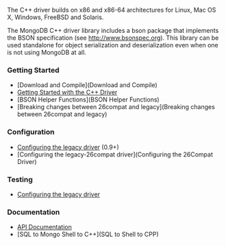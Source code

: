 The C++ driver builds on x86 and x86-64 architectures for Linux, Mac OS X, Windows, FreeBSD and Solaris.

The MongoDB C++ driver library includes a bson package that implements the BSON specification (see http://www.bsonspec.org). This library can be used standalone for object serialization and deserialization even when one is not using MongoDB at all.

### Getting Started
 - [Download and Compile](Download and Compile)
 - [Getting Started with the C++ Driver](Tutorial)
 - [BSON Helper Functions](BSON Helper Functions)
 - [Breaking changes between 26compat and legacy](Breaking changes between 26compat and legacy)

### Configuration
 - [Configuring the legacy driver](Configuring-the-Legacy-Driver) (0.9+)
 - [Configuring the legacy-26compat driver](Configuring the 26Compat Driver)

### Testing
 - [Configuring the legacy driver](Testing)

### Documentation
 - [API Documentation](http://api.mongodb.org/cxx/)
 - [SQL to Mongo Shell to C++](SQL to Shell to CPP)